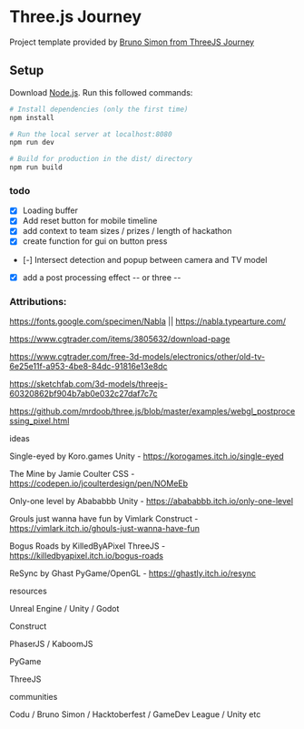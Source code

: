# Three.js Journey

Project template provided by [Bruno Simon from ThreeJS Journey](https://threejs-journey.com/)

## Setup
Download [Node.js](https://nodejs.org/en/download/).
Run this followed commands:

``` bash
# Install dependencies (only the first time)
npm install

# Run the local server at localhost:8080
npm run dev

# Build for production in the dist/ directory
npm run build
```

### todo

- [x] Loading buffer
- [x] Add reset button for mobile timeline
- [x] add context to team sizes / prizes / length of hackathon
- [x] create function for gui on button press
- [-] Intersect detection and popup between camera and TV model
- [X] add a post processing effect -- or three --

### Attributions:

https://fonts.google.com/specimen/Nabla || https://nabla.typearture.com/

https://www.cgtrader.com/items/3805632/download-page

https://www.cgtrader.com/free-3d-models/electronics/other/old-tv-6e25e11f-a953-4be8-84dc-91816e13e8dc

https://sketchfab.com/3d-models/threejs-60320862bf904b7ab0e032c27daf7c7c

https://github.com/mrdoob/three.js/blob/master/examples/webgl_postprocessing_pixel.html

ideas

Single-eyed by Koro.games Unity - https://korogames.itch.io/single-eyed

The Mine by Jamie Coulter CSS - https://codepen.io/jcoulterdesign/pen/NOMeEb

Only-one level by Abababbb Unity - https://abababbb.itch.io/only-one-level

Grouls just wanna have fun by Vimlark Construct - https://vimlark.itch.io/ghouls-just-wanna-have-fun

Bogus Roads by KilledByAPixel ThreeJS - https://killedbyapixel.itch.io/bogus-roads

ReSync by Ghast PyGame/OpenGL - https://ghastly.itch.io/resync

resources

Unreal Engine / Unity / Godot

Construct

PhaserJS / KaboomJS

PyGame

ThreeJS

communities

Codu / Bruno Simon / Hacktoberfest / GameDev League / Unity etc



